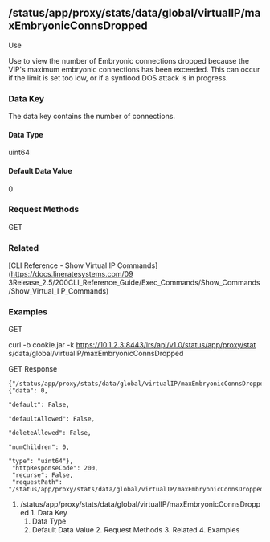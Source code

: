 ## /status/app/proxy/stats/data/global/virtualIP/maxEmbryonicConnsDropped

Use

Use to view the number of Embryonic connections dropped because the VIP's
maximum embryonic connections has been exceeded. This can occur if the limit
is set too low, or if a synflood DOS attack is in progress.

### Data Key

The data key contains the number of connections.

#### Data Type

uint64

#### Default Data Value

0

### Request Methods

GET

### Related

[CLI Reference - Show Virtual IP Commands](https://docs.lineratesystems.com/09
3Release_2.5/200CLI_Reference_Guide/Exec_Commands/Show_Commands/Show_Virtual_I
P_Commands)

### Examples

GET

curl -b cookie.jar -k https://10.1.2.3:8443/lrs/api/v1.0/status/app/proxy/stat
s/data/global/virtualIP/maxEmbryonicConnsDropped

GET Response

    
    {"/status/app/proxy/stats/data/global/virtualIP/maxEmbryonicConnsDropped": {"data": 0,
                                                                                 "default": False,
                                                                                 "defaultAllowed": False,
                                                                                 "deleteAllowed": False,
                                                                                 "numChildren": 0,
                                                                                 "type": "uint64"},
     "httpResponseCode": 200,
     "recurse": False,
     "requestPath": "/status/app/proxy/stats/data/global/virtualIP/maxEmbryonicConnsDropped"}
    

  1. /status/app/proxy/stats/data/global/virtualIP/maxEmbryonicConnsDropped
    1. Data Key
      1. Data Type
      2. Default Data Value
    2. Request Methods
    3. Related
    4. Examples


